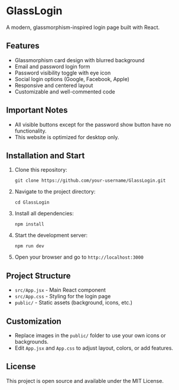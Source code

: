 <h1>GlassLogin</h1>
<p>
A modern, glassmorphism-inspired login page built with React.
</p>

<h2>Features</h2>
<ul>
<li>Glassmorphism card design with blurred background</li>
<li>Email and password login form</li>
<li>Password visibility toggle with eye icon</li>
<li>Social login options (Google, Facebook, Apple)</li>
<li>Responsive and centered layout</li>
<li>Customizable and well-commented code</li>
</ul>

<h2>Important Notes</h2>
<ul>
<li>All visible buttons except for the password show button have no functionality.</li>
<li>This website is optimized for desktop only.</li>
</ul>

<h2>Installation and Start</h2>
<ol>
<li>Clone this repository:</li>
<pre><code>git clone https://github.com/your-username/GlassLogin.git</code></pre>
<li>Navigate to the project directory:</li>
<pre><code>cd GlassLogin</code></pre>
<li>Install all dependencies:</li>
<pre><code>npm install</code></pre>
<li>Start the development server:</li>
<pre><code>npm run dev</code></pre>
<li>Open your browser and go to <code>http://localhost:3000</code></li>
</ol>

<h2>Project Structure</h2>
<ul>
<li><code>src/App.jsx</code> - Main React component</li>
<li><code>src/App.css</code> - Styling for the login page</li>
<li><code>public/</code> - Static assets (background, icons, etc.)</li>
</ul>

<h2>Customization</h2>
<ul>
<li>Replace images in the <code>public/</code> folder to use your own icons or backgrounds.</li>
<li>Edit <code>App.jsx</code> and <code>App.css</code> to adjust layout, colors, or add features.</li>
</ul>

<h2>License</h2>
<p>
This project is open source and available under the MIT License.
</p>
